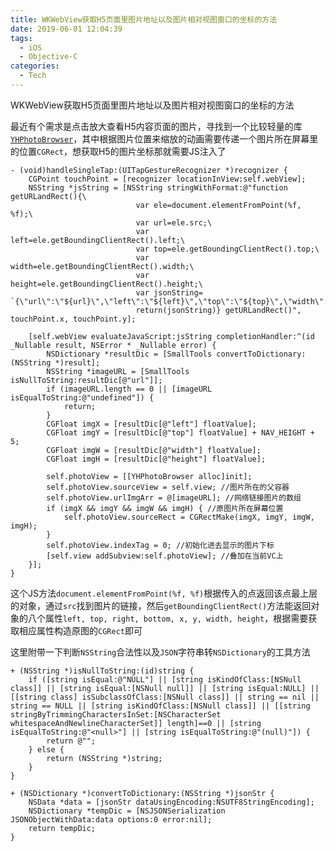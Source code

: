 ```yaml
---
title: WKWebView获取H5页面里图片地址以及图片相对视图窗口的坐标的方法
date: 2019-06-01 12:04:39
tags:
  - iOS
  - Objective-C
categories:
  - Tech
---
```


WKWebView获取H5页面里图片地址以及图片相对视图窗口的坐标的方法

最近有个需求是点击放大查看H5内容页面的图片，寻找到一个比较轻量的库[`YHPhotoBrowser`](https://github.com/hackxhj/YHPhotoBrowser)，其中根据图片位置来缩放的动画需要传递一个图片所在屏幕里的位置`CGRect`，想获取H5的图片坐标那就需要JS注入了

<!-- more -->

```objc
- (void)handleSingleTap:(UITapGestureRecognizer *)recognizer {
    CGPoint touchPoint = [recognizer locationInView:self.webView];
    NSString *jsString = [NSString stringWithFormat:@"function getURLandRect(){\
                            var ele=document.elementFromPoint(%f, %f);\
                            var url=ele.src;\
                            var left=ele.getBoundingClientRect().left;\
                            var top=ele.getBoundingClientRect().top;\
                            var width=ele.getBoundingClientRect().width;\
                            var height=ele.getBoundingClientRect().height;\
                            var jsonString= `{\"url\":\"${url}\",\"left\":\"${left}\",\"top\":\"${top}\",\"width\":\"${width}\",\"height\":\"${height}\"}`;\
                            return(jsonString)} getURLandRect()", touchPoint.x, touchPoint.y];
    
    [self.webView evaluateJavaScript:jsString completionHandler:^(id _Nullable result, NSError * _Nullable error) {
        NSDictionary *resultDic = [SmallTools convertToDictionary:(NSString *)result];
        NSString *imageURL = [SmallTools isNullToString:resultDic[@"url"]];
        if (imageURL.length == 0 || [imageURL isEqualToString:@"undefined"]) {
            return;
        }
        CGFloat imgX = [resultDic[@"left"] floatValue];
        CGFloat imgY = [resultDic[@"top"] floatValue] + NAV_HEIGHT + 5;
        CGFloat imgW = [resultDic[@"width"] floatValue];
        CGFloat imgH = [resultDic[@"height"] floatValue];
        
        self.photoView = [[YHPhotoBrowser alloc]init];
        self.photoView.sourceView = self.view; //图片所在的父容器
        self.photoView.urlImgArr = @[imageURL]; //网络链接图片的数组
        if (imgX && imgY && imgW && imgH) { //原图片所在屏幕位置
            self.photoView.sourceRect = CGRectMake(imgX, imgY, imgW, imgH);
        }
        self.photoView.indexTag = 0; //初始化进去显示的图片下标
        [self.view addSubview:self.photoView]; //叠加在当前VC上
    }];
}
```

这个JS方法`document.elementFromPoint(%f, %f)`根据传入的点返回该点最上层的对象，通过`src`找到图片的链接，然后`getBoundingClientRect()`方法能返回对象的八个属性`left, top, right, bottom, x, y, width, height`，根据需要获取相应属性构造原图的`CGRect`即可

这里附带一下判断`NSString`合法性以及`JSON`字符串转`NSDictionary`的工具方法

```objc
+ (NSString *)isNullToString:(id)string {
    if ([string isEqual:@"NULL"] || [string isKindOfClass:[NSNull class]] || [string isEqual:[NSNull null]] || [string isEqual:NULL] || [[string class] isSubclassOfClass:[NSNull class]] || string == nil || string == NULL || [string isKindOfClass:[NSNull class]] || [[string stringByTrimmingCharactersInSet:[NSCharacterSet whitespaceAndNewlineCharacterSet]] length]==0 || [string isEqualToString:@"<null>"] || [string isEqualToString:@"(null)"]) {
        return @"";
    } else {
        return (NSString *)string;
    }
}
```

```objc
+ (NSDictionary *)convertToDictionary:(NSString *)jsonStr {
    NSData *data = [jsonStr dataUsingEncoding:NSUTF8StringEncoding];
    NSDictionary *tempDic = [NSJSONSerialization JSONObjectWithData:data options:0 error:nil];
    return tempDic;
}
```